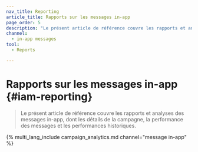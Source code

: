 ```yaml
---
nav_title: Reporting
article_title: Rapports sur les messages in-app
page_order: 5
description: "Le présent article de référence couvre les rapports et analyses des messages in-app, dont les détails de la campagne, la performance des messages et les performances historiques."
channel:
  - in-app messages
tool:
  - Reports

---
```


# Rapports sur les messages in-app {#iam-reporting}

> Le présent article de référence couvre les rapports et analyses des messages in-app, dont les détails de la campagne, la performance des messages et les performances historiques.

{% multi_lang_include campaign_analytics.md channel="message in-app" %}

